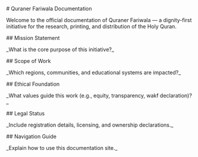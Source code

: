 \# Quraner Fariwala Documentation



Welcome to the official documentation of Quraner Fariwala — a dignity-first initiative for the research, printing, and distribution of the Holy Quran.



\## Mission Statement

\_What is the core purpose of this initiative?\_



\## Scope of Work

\_Which regions, communities, and educational systems are impacted?\_



\## Ethical Foundation

\_What values guide this work (e.g., equity, transparency, wakf declaration)?\_



\## Legal Status

\_Include registration details, licensing, and ownership declarations.\_



\## Navigation Guide

\_Explain how to use this documentation site.\_

